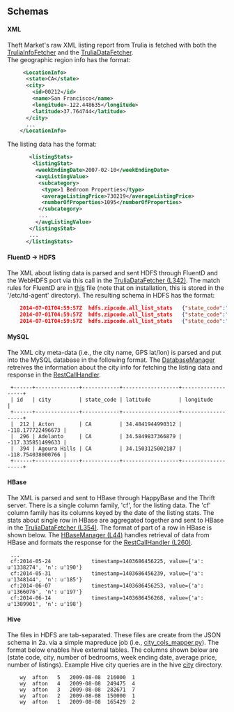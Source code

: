 ## Schemas

#### XML

Theft Market's raw XML listing report from Trulia is fetched with both the [TruliaInfoFetcher](trulia-fetcher/TruliaInfoFetcher.py) and the [TruliaDataFetcher](trulia-fetcher/TruliaDataFetcher.py).  
The geographic region info has the format:


```xml
     <LocationInfo>
      <state>CA</state>
      <city>
        <id>00212</id>
        <name>San Francisco</name>
        <longitude>-122.448635</longitude>
        <latitude>37.764744</latitude>
      </city>
      ...       
    </LocationInfo>
```

The listing data has the format:

```xml
       <listingStats>
        <listingStat>
         <weekEndingDate>2007-02-10</weekEndingDate>
         <avgListingValue>
          <subcategory>
           <type>1 Bedroom Properties</type>
           <averageListingPrice>730219</averageListingPrice>
           <numberOfProperties>1095</numberOfProperties>
          </subcategory>
          ...
         </avgListingValue>
       </listingsStat>
       ...
      </listingStats>
```

#### FluentD -> HDFS

The XML about listing data is parsed and sent HDFS through FluentD and the WebHDFS port via this call in the [TruliaDataFetcher (L342)](trulia-fetcher/TruliaDataFetcher.py#L342).  The match rules for FluentD are in [this](conf/fluentd/td-agent.conf) file (note that on installation, this is stored in the '/etc/td-agent' directory).  The resulting schema in HDFS has the format:


```json
    2014-07-01T04:59:57Z  hdfs.zipcode.all_list_stats   {"state_code":"MA","ts":1404190797734,"med_list":329000,"zipcode":"01260","num_beds":3,"week_ending_date":"2011-08-20","avg_list":329000,"num_list":1}
    2014-07-01T04:59:57Z  hdfs.zipcode.all_list_stats   {"state_code":"MA","ts":1404190797735,"med_list":329000,"zipcode":"01260","num_beds":3,"week_ending_date":"2011-08-27","avg_list":329000,"num_list":2}
    2014-07-01T04:59:57Z  hdfs.zipcode.all_list_stats   {"state_code":"MA","ts":1404190797735,"med_list":329000,"zipcode":"01260","num_beds":3,"week_ending_date":"2011-09-03","avg_list":329000,"num_list":1} 
```

#### MySQL 

The XML city meta-data (i.e., the city name, GPS lat/lon) is parsed and put into the MySQL database in the following format.  The [DatabaseManager](common/DatabaseManager.py#L89) retreives the information about the city info for fetching the listing data and response in the [RestCallHandler](server/RestCallHandler.py).

     +------+--------------+------------+------------------+-------------------+
     | id   | city         | state_code | latitude         | longitude         |
     +------+--------------+------------+------------------+-------------------+
     |  212 | Acton        | CA         | 34.4841944990312 | -118.177722496673 |
     |  296 | Adelanto     | CA         | 34.5849837366879 | -117.335851499633 |
     |  394 | Agoura Hills | CA         | 34.1503125002187 | -118.754038000766 |
     +------+--------------+------------+------------------+-------------------+


#### HBase

The XML is parsed and sent to HBase through HappyBase and the Thrift server.  There is a single column family, 'cf', for the listing data.  The 'cf' column family has its columns keyed by the date of the listing stats.  The stats about single row in HBase are aggregated together and sent to HBase in the [TruliaDataFetcher (L354)](trulia-fetcher/TruliaDataFetcher.py#L354).  The format of part of a row in HBase is shown below.  The [HBaseManager (L44)](common/HBaseManager.py#L44) handles retrieval of data from HBase and formats the response for the [RestCallHandler (L260)](server/RestCallHandler.py#L260).

     ...
     cf:2014-05-24             timestamp=1403686456225, value={'a': u'1338274', 'n': u'190'}            
     cf:2014-05-31             timestamp=1403686456239, value={'a': u'1348144', 'n': u'185'}            
     cf:2014-06-07             timestamp=1403686456253, value={'a': u'1366076', 'n': u'197'}            
     cf:2014-06-14             timestamp=1403686456268, value={'a': u'1389901', 'n': u'198'}   



#### Hive 

The files in HDFS are tab-separated.  These files are create from the JSON schema in 2a. via a simple mapreduce job (i.e., [city_cols_mapper.py](map-reduce/python/city_cols_mapper.py)).  The format below enables hive external tables.  The columns shown below are (state code, city, number of bedrooms, week ending date, average price, number of listings).  Example Hive city queries are in the hive [city](hive/city) directory.


        wy	afton	5	2009-08-08	216000	1
        wy	afton	4	2009-08-08	249475	4
        wy	afton	3	2009-08-08	282671	7
        wy	afton	2	2009-08-08	150000	1
        wy	afton	1	2009-08-08	165429	2
     

